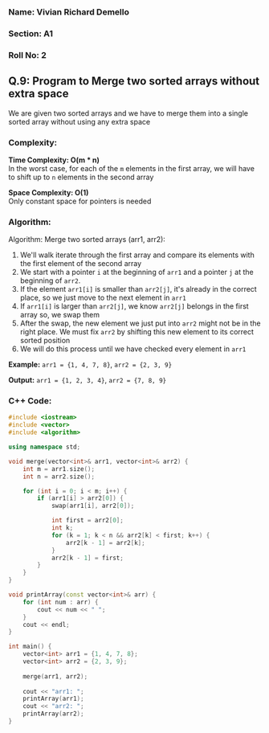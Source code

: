 ### Name: Vivian Richard Demello
### Section: A1
### Roll No: 2

## Q.9: Program to Merge two sorted arrays without extra space

We are given two sorted arrays and we have to merge them into a single sorted array without using any extra space

### Complexity:
**Time Complexity: O(m * n)**  
In the worst case, for each of the `m` elements in the first array, we will have to shift up to `n` elements in the second array

**Space Complexity: O(1)**  
Only constant space for pointers is needed

### Algorithm:

Algorithm: Merge two sorted arrays (arr1, arr2):

1.  We'll walk iterate through the first array and compare its elements with the first element of the second array
2.  We start with a pointer `i` at the beginning of `arr1` and a pointer `j` at the beginning of `arr2`.
3.  If the element `arr1[i]` is smaller than `arr2[j]`, it's already in the correct place, so we just move to the next element in `arr1`
4. If `arr1[i]` is larger than `arr2[j]`, we know `arr2[j]` belongs in the first array so, we swap them
5.  After the swap, the new element we just put into `arr2` might not be in the right place. We must fix `arr2` by shifting this new element to its correct sorted position
6.  We will do this process until we have checked every element in `arr1`

**Example:** `arr1 = {1, 4, 7, 8}`, `arr2 = {2, 3, 9}`

**Output:** `arr1 = {1, 2, 3, 4}`, `arr2 = {7, 8, 9}`

### C++ Code:

```cpp
#include <iostream>
#include <vector>
#include <algorithm>

using namespace std;

void merge(vector<int>& arr1, vector<int>& arr2) {
    int m = arr1.size();
    int n = arr2.size();

    for (int i = 0; i < m; i++) {
        if (arr1[i] > arr2[0]) {
            swap(arr1[i], arr2[0]);

            int first = arr2[0];
            int k;
            for (k = 1; k < n && arr2[k] < first; k++) {
                arr2[k - 1] = arr2[k];
            }
            arr2[k - 1] = first;
        }
    }
}

void printArray(const vector<int>& arr) {
    for (int num : arr) {
        cout << num << " ";
    }
    cout << endl;
}

int main() {
    vector<int> arr1 = {1, 4, 7, 8};
    vector<int> arr2 = {2, 3, 9};
    
    merge(arr1, arr2);
    
    cout << "arr1: ";
    printArray(arr1);
    cout << "arr2: ";
    printArray(arr2);
}
```
